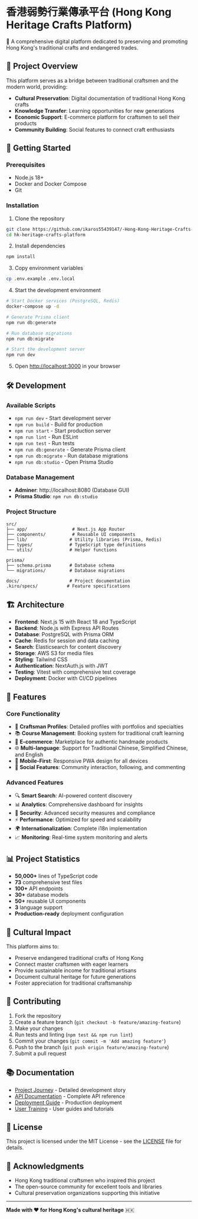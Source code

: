 # 香港弱勢行業傳承平台 (Hong Kong Heritage Crafts Platform)

🏮 A comprehensive digital platform dedicated to preserving and promoting Hong Kong's traditional crafts and endangered trades.

## 🌟 Project Overview

This platform serves as a bridge between traditional craftsmen and the modern world, providing:
- **Cultural Preservation**: Digital documentation of traditional Hong Kong crafts
- **Knowledge Transfer**: Learning opportunities for new generations
- **Economic Support**: E-commerce platform for craftsmen to sell their products
- **Community Building**: Social features to connect craft enthusiasts

## 🚀 Getting Started

### Prerequisites

- Node.js 18+ 
- Docker and Docker Compose
- Git

### Installation

1. Clone the repository
```bash
git clone https://github.com/ikaros55439147/-Hong-Kong-Heritage-Crafts-Platform-.git
cd hk-heritage-crafts-platform
```

2. Install dependencies
```bash
npm install
```

3. Copy environment variables
```bash
cp .env.example .env.local
```

4. Start the development environment
```bash
# Start Docker services (PostgreSQL, Redis)
docker-compose up -d

# Generate Prisma client
npm run db:generate

# Run database migrations
npm run db:migrate

# Start the development server
npm run dev
```

5. Open [http://localhost:3000](http://localhost:3000) in your browser

## 🛠️ Development

### Available Scripts

- `npm run dev` - Start development server
- `npm run build` - Build for production
- `npm run start` - Start production server
- `npm run lint` - Run ESLint
- `npm run test` - Run tests
- `npm run db:generate` - Generate Prisma client
- `npm run db:migrate` - Run database migrations
- `npm run db:studio` - Open Prisma Studio

### Database Management

- **Adminer**: http://localhost:8080 (Database GUI)
- **Prisma Studio**: `npm run db:studio`

### Project Structure

```
src/
├── app/                 # Next.js App Router
├── components/          # Reusable UI components
├── lib/                # Utility libraries (Prisma, Redis)
├── types/              # TypeScript type definitions
└── utils/              # Helper functions

prisma/
├── schema.prisma       # Database schema
└── migrations/         # Database migrations

docs/                   # Project documentation
.kiro/specs/           # Feature specifications
```

## 🏗️ Architecture

- **Frontend**: Next.js 15 with React 18 and TypeScript
- **Backend**: Node.js with Express API Routes
- **Database**: PostgreSQL with Prisma ORM
- **Cache**: Redis for session and data caching
- **Search**: Elasticsearch for content discovery
- **Storage**: AWS S3 for media files
- **Styling**: Tailwind CSS
- **Authentication**: NextAuth.js with JWT
- **Testing**: Vitest with comprehensive test coverage
- **Deployment**: Docker with CI/CD pipelines

## 📝 Features

### Core Functionality
- 🎨 **Craftsman Profiles**: Detailed profiles with portfolios and specialties
- 📚 **Course Management**: Booking system for traditional craft learning
- 🛒 **E-commerce**: Marketplace for authentic handmade products
- 🌐 **Multi-language**: Support for Traditional Chinese, Simplified Chinese, and English
- 📱 **Mobile-First**: Responsive PWA design for all devices
- 👥 **Social Features**: Community interaction, following, and commenting

### Advanced Features
- 🔍 **Smart Search**: AI-powered content discovery
- 📊 **Analytics**: Comprehensive dashboard for insights
- 🔐 **Security**: Advanced security measures and compliance
- ⚡ **Performance**: Optimized for speed and scalability
- 🌍 **Internationalization**: Complete i18n implementation
- 📈 **Monitoring**: Real-time system monitoring and alerts

## 📊 Project Statistics

- **50,000+** lines of TypeScript code
- **73** comprehensive test files
- **100+** API endpoints
- **30+** database models
- **50+** reusable UI components
- **3** language support
- **Production-ready** deployment configuration

## 🎯 Cultural Impact

This platform aims to:
- Preserve endangered traditional crafts of Hong Kong
- Connect master craftsmen with eager learners
- Provide sustainable income for traditional artisans
- Document cultural heritage for future generations
- Foster appreciation for traditional craftsmanship

## 🤝 Contributing

1. Fork the repository
2. Create a feature branch (`git checkout -b feature/amazing-feature`)
3. Make your changes
4. Run tests and linting (`npm test && npm run lint`)
5. Commit your changes (`git commit -m 'Add amazing feature'`)
6. Push to the branch (`git push origin feature/amazing-feature`)
7. Submit a pull request

## 📚 Documentation

- [Project Journey](docs/PROJECT_JOURNEY.md) - Detailed development story
- [API Documentation](docs/API_DOCUMENTATION.md) - Complete API reference
- [Deployment Guide](docs/DEPLOYMENT_SUMMARY.md) - Production deployment
- [User Training](docs/USER_TRAINING.md) - User guides and tutorials

## 📄 License

This project is licensed under the MIT License - see the [LICENSE](LICENSE) file for details.

## 🙏 Acknowledgments

- Hong Kong traditional craftsmen who inspired this project
- The open-source community for excellent tools and libraries
- Cultural preservation organizations supporting this initiative

---

**Made with ❤️ for Hong Kong's cultural heritage** 🇭🇰
